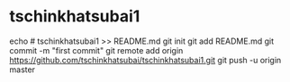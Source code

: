 # tschinkhatsubai1
echo # tschinkhatsubai1 >> README.md
git init
git add README.md
git commit -m "first commit"
git remote add origin https://github.com/tschinkhatsubai/tschinkhatsubai1.git
git push -u origin master
